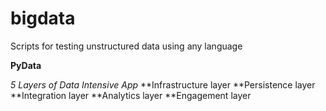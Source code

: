 bigdata
=======

Scripts for testing unstructured data using any language

**PyData**


*5 Layers of Data Intensive App*
**Infrastructure layer
**Persistence layer
**Integration layer
**Analytics layer
**Engagement layer

